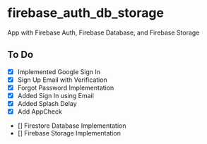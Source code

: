 # firebase_auth_db_storage

App with Firebase Auth, Firebase Database, and Firebase Storage

## To Do

- [x] Implemented Google Sign In
- [x] Sign Up Email with Verification
- [x] Forgot Password Implementation
- [x] Added Sign In using Email
- [x] Added Splash Delay
- [x] Add AppCheck
- [] Firestore Database Implementation
- [] Firebase Storage Implementation
